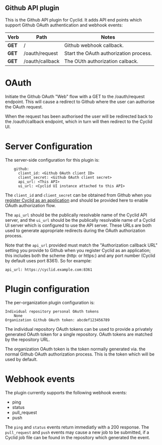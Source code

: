 Github API plugin
---

This is the Github API plugin for Cyclid. It adds API end points which support Github OAuth authentication and webhook events:

| Verb | Path | Notes |
| --- | --- | --- |
| **GET** | / |Github webhook callback. |
| **GET** | /oauth/request | Start the OAuth authorization process. |
| **GET** | /oauth/callback | The OUth authorization calback. |

# OAuth

Initiate the Github OAuth "Web" flow with a GET to the /oauth/request endpoint. This will cause a redirect to Github where the user can authorise the OAuth request.

When the request has been authorised the user will be redirected back to the /oauth/callback endpoint, which in turn will then redirect to the Cyclid UI.

# Server Configuration

The server-side configuration for this plugin is:

```
    github:
      client_id: <Github OAuth client ID>
      client_secret: <Github OAuth client secret>
      api_url: <This API>
      ui_url: <Cyclid UI instance attached to this API>
```
The `client_id` and `client_secret` can be obtained from Github when you [register Cyclid as an application](https://github.com/settings/applications/new) and should be provided here to enable OAuth authorization flow.

The `api_url` should be the publically resolvable name of the Cyclid API server, and the `ui_url` should be the publically resolvable name of a Cyclid UI server which is configured to use the API server. These URLs are both used to generate appropriate redirects during the OAuth authorization process.

Note that the `api_url` provided must match the "Authorization callback URL" setting you provide to Github when you register Cyclid as an application; this includes both the scheme (http: or https:) and any port number (Cyclid by default uses port 8361). So for example:

```
api_url: https://cyclid.example.com:8361
```

# Plugin configuration

The per-organization plugin configuration is:

```
Individual repository personal OAuth tokens
	None
Organization Github OAuth token: abcdef123456789
```

The individual repository OAuth tokens can be used to provide a privately generated OAuth token for a single repository. OAuth tokens are matched by the repository URL.

The organization OAuth token is the token normally generated via. the normal Github OAuth authorization process. This is the token which will be used by default.

# Webhook events

The plugin currently supports the following webhook events:

* ping
* status
* pull_request
* push

The `ping` and `status` events return immediatly with a 200 response. The `pull_request` and `push` events may cause a new job to be submitted, if a Cyclid job file can be found in the repository which generated the event.